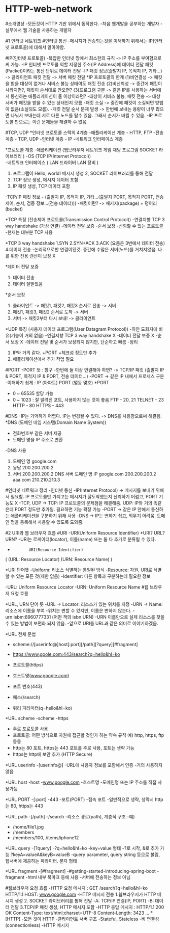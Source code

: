 # HTTP-web-network

#소개영상
-모든것이 HTTP 기반 위에서 동작한다.
-처음 웹개발을 공부하는 개발자
-실무에서 웹 기술을 사용하는 개발자

#1 인터넷 네트워크
#인터넷 통신
-메시지가 전송되는것을 이해하기 위해서는 IP(인터넷 프로토콜)에 대해서 알아야함.

#IP(인터넷 프로토콜)
-복잡한 인터넷 망에서 최소한의 규칙 -> IP 주소를 부여함으로써 가능.
-IP 인터넷 프로토콜 역할
 지정한 주소(IP Address)에 데이터 전달
 패킷(Packet)이라는 통신 단위로 데이터 전달
-IP 패킷 정보(출발지 IP, 목적지 IP, 기타...) -> 클라이언트 패킷 전달 -> 서버 패킷 전달
*IP 프로토콜의 한계
(1)비연결성 -> 패킷을 받을 대상이 없거나 서비스 불능 상태여도 패킷 전송
(2)비신뢰성 -> 중간에 패킷이 사라지면?, 패킷이 순서대로 안오면?
(3)프로그램 구분 -> 같은 IP를 사용하는 서버에서 통신하는 애플리케이션이 둘 이상이라면?
-대상이 서비스 불능, 패킷 전송 -> 대상 서버가 패킷을 받을 수 있는 상태인지 모름
-패킷 소실 -> 중간에 패킷이 소실되면 방법이 없음(소실되도 모름).
-패킷 전달 순서 문제 발생 -> 한번에 보내는 용량이 너무 많으면 나눠서 보내는데 서로 다른 노드를 탈수 있음. 그래서 순서가 바뀔 수 있음. 
-IP 프로토콜 만으로는 이런 문제들을 해결하 수 없음.

#TCP, UDP
*인터넷 프로토콜 스택의 4계층
-애플리케이션 계층 - HTTP, FTP
-전송 계층 - TCP, UDP
-인터넷 계층 - IP
-네트워크 인터페이스 계층

*프로토콜 계층
-애플리케이션 (웹브라우저 네트워크 게임 채팅 프로그램
                        SOCKET 라이브러리            )
-OS (TCP
     IP(Internet Protocol))                    
-네트워크 인터페이스 ( LAN 드라이버
                       LAN 장비   )      
1. 프로그램이 Hello, world! 메시지 생성
2, SOCKET 라이브러리를 통해 전달
3. TCP 정보 생성, 메시지 데이터 포함
2. IP 패킷 생성, TCP 데이터 포함        

-TCP/IP 패킷 정보 - (출발지 IP, 목적지 IP, 기타...(출발지 PORT, 목적지 PORT, 전송 제어, 순서, 검증 정보...(전송 데이터)))
-패킷이란? -> 패키지(package) + 덩어리(bucket)

*TCP 특징 (전송제어 프로토콜(Transmission Control Protocol))
-연결지향 TCP 3 way handshake (가상 연결)
-데이터 전달 보증
-순서 보장
-신뢰할 수 있는 프로토콜
-현재는 대부분 TCP 사용

*TCP 3 way handshake
1.SYN
2.SYN+ACK
3.ACK (요즘은 3번에서 데이터 전송)
4.데이터 전송
-논리적으로만 연결이됀것. 중간에 수많은 서버(노드)를 거치지않음. 나를 위한 전용 랜선이 보장 X

*데이터 전달 보증
1. 데이터 전송
2. 데이터 잘받았음

*순서 보장
1. 클라이언트 -> 패킷1, 패킷2, 패킷3 순서로 전송 -> 서버
2. 패킷1, 패킷3, 패킷2 순서로 도착 -> 서버
3. 서버 -> 패킷2부터 다시 보내! -> 클라이언트

*UDP 특징 (사용자 데이터 프로그램(User Datagram Protocol))
-하얀 도화지에 비유(기능이 거의 없음)
-연결지향 TCP 3 way handshake X
-데이터 전달 보증 X 
-순서 보장 X 
-데이터 전달 및 순서가 보장되지 않지만, 단순하고 빠름
-정리
1. IP와 거의 같다. +PORT +체크섬 정도만 추가
2. 애플리케이션에서 추가 작업 필요

#PORT
-PORT 뜻 : 항구
-한번에 둘 이상 연결해야 하면? -> TCP/IP 패킷 (출발지 IP & PORT, 목적지 IP & PORT, 전송 데이터...)
-PORT -> 같은 IP 내에서 프로세스 구분
-이해하기 쉽게 : IP (아파트) PORT (몇동 몇호)
*PORT
- 0 ~ 65535 할당 가능
- 0 ~ 1023 : 잘 알려진 포트, 사용하지 않는 것이 좋음
  FTP - 20, 21
  TELNET - 23
  HTTP - 80
  HTTPS - 443

#DNS
-IP는 기억하기 어렵다. IP는 변경될 수 있다. -> DNS를 사용함으로써 해결됨.
*DNS (도메인 네임 시스템(Domain Name System))
- 전화번호부 같은 서버 제공
- 도메인 명을 IP 주소로 변환

-DNS 사용
1. 도메인 명 google.com
2. 응답 200.200.200.2
2. 서버 200.200.200.2
        DNS 서버
 도메인 명         IP
google.com    200.200.200.2
aaa.com       210.210.210.3

#인터넷 네트워크 정리
-인터넷 통신
-IP(Internet Protocol) -> 메시지를 보내기 위해서 필요함. IP 프로토콜만 가지고는 메시지가 잘도착했는지 신뢰하기 어렵고, PORT 기능도 X
-TCP, UDP -> TCP: IP 프로토콜의 문제점을 해결해줌. UDP: IP와 거의 똑같은데 PORT 정도만 추가됨. 필요하면 기능 확장 가능
-PORT -> 같은 IP 안에서 통신하는 애플리케이션을 구분하기 위해 사용
-DNS -> IP는 변하기 쉽고, 외우기 어려움. 도메인 명을 등록해서 사용할 수 있도록 도와줌.


#2 URI와 웹 브라우저 흐름
#URI
-URI(Uniform Resource Identifier)
*URI? URL? URN? 
-URI는 로케이터(locator), 이름(name) 또는 둘 다 추가로 분류될 수 있다.
-            URI(Resource Identifier)
( (URL: Resource Locator)  (URN: Resource Name) )

*URI 단어뜻
-Uniform: 리소스 식별하는 통일된 방식
-Resource: 자원, URI로 식별할 수 있는 모든 것(제한 없음)
-Identifier: 다른 항목과 구분하는데 필요한 정보

-URL: Uniform Resource Locator
-URN: Uniform Resource Name
#웹 브라우저 요청 흐름

*URL, URN 단어 뜻
-URL -> Locator: 리소스가 있는 위치를 지정
-URN -> Name: 리소스에 이름을 부여
-위치는 변할 수 있지만, 이름은 변하지 않는다.
-urn:isbm:8960777331 (어떤 책의 isbn URN)
-URN 이름만으로 실제 리소스를 찾을 수 있는 방법이 보편화 되지 않음.
-앞으로 URI를 URL과 같은 의미로 이야기하겠음.

*URL 전체 문법
- scheme://[userinfo@]host[:port][/path][?query][#fragment]
- https://www.goole.com:443/search?q=hello&hl=ko

- 프로토콜(https)
- 호스트명(www.google.com)
- 포트 번호(443)
- 패스(/search)
- 쿼리 파라미터(q=hello&hl=ko)

*URL scheme
-scheme
-https
- 주로 포로토콜 사용
- 프로토콜: 어떤 방식으로 자원에 접근할 것인가 하는 약속 규칙
   예) http, https, ftp 등등
- http는 80 포트, https는 443 포트를 주로 사용, 포트는 생략 가능
- https는 http에 보안 추가 (HTTP Secure)

*URL userinfo
-[userinfo@]
-URL에 사용자 정보를 포함해서 인증
-거의 사용하지 않음

*URL host
-host
-www.google.com
-호스트명
-도메인명 또는 IP 주소를 직접 사용가능

*URL PORT
-[:port]
-443
-포트(PORT)
-접속 포트
-일반적으로 생략, 생략시 http는 80, https는 443

*URL path
-[/path]
-/search
-리소스 경로(path), 계층적 구조
-예)
  - /home/file1.jpg
  - /members
  - /members/100, /items/iphone12

*URL query
-[?query]
-?q=hello&hl=ko
-key=value 형태
-?로 시작, &로 추가 가능 ?keyA=valueA&keyB=valueB
-query parameter, query string 등으로 불림, 웹서버에 제공하는 파라미터. 문자 형태

*URL fragment
-[#fragment]
-#getting-started-introducing-spring-boot
-fragment
-html 내부 북마크 등에 사용
-서버에 전송하는 정보 아님

#웹브라우저 요청 흐름
-HTTP 요청 메시지 : GET /search?q=hello&hl=ko HTTP/1.1
                    HOST: www.google.com 
-HTTP 메시지 전송
1.웹브라우저가 HTTP 메시지 생성
2. SOCKET 라이브러리를 통해 전달
     -A: TCP/IP 연결(IP, PORT)
     -B: 데이터 전달
3.TCP/IP 패킷 생성, HTTP 메시지 포함
-HTTP 응답 메시지 : HTTP/1.1 200 OK
                    Content-Type: text/html;charset=UTF-8
                    Content-Length: 3423
                    <html>
                      <body>...</body> 
                    </html> 
*[HTTP]
-모든 것이 HTTP
-클라이언트 서버 구조
-Stateful, Stateless
-비 연결성(connectionless)
-HTTP 메시지